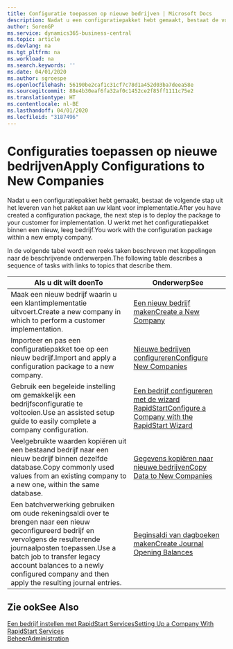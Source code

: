 ```yaml
---
title: Configuratie toepassen op nieuwe bedrijven | Microsoft Docs
description: Nadat u een configuratiepakket hebt gemaakt, bestaat de volgende stap uit het leveren van het pakket aan uw klant voor implementatie. U gebruikt de configuratie met een nieuw, leeg bedrijf.
author: SorenGP
ms.service: dynamics365-business-central
ms.topic: article
ms.devlang: na
ms.tgt_pltfrm: na
ms.workload: na
ms.search.keywords: ''
ms.date: 04/01/2020
ms.author: sgroespe
ms.openlocfilehash: 56190be2caf1c31cf7c78d1a452d03ba7deea58e
ms.sourcegitcommit: 88e4b30eaf6fa32af0c1452ce2f85ff1111c75e2
ms.translationtype: HT
ms.contentlocale: nl-BE
ms.lasthandoff: 04/01/2020
ms.locfileid: "3187496"
---
```

# <a name="apply-configurations-to-new-companies"></a><span data-ttu-id="785b3-104">Configuraties toepassen op nieuwe bedrijven</span><span class="sxs-lookup"><span data-stu-id="785b3-104">Apply Configurations to New Companies</span></span>
<span data-ttu-id="785b3-105">Nadat u een configuratiepakket hebt gemaakt, bestaat de volgende stap uit het leveren van het pakket aan uw klant voor implementatie.</span><span class="sxs-lookup"><span data-stu-id="785b3-105">After you have created a configuration package, the next step is to deploy the package to your customer for implementation.</span></span> <span data-ttu-id="785b3-106">U werkt met het configuratiepakket binnen een nieuw, leeg bedrijf.</span><span class="sxs-lookup"><span data-stu-id="785b3-106">You work with the configuration package within a new empty company.</span></span>  

 <span data-ttu-id="785b3-107">In de volgende tabel wordt een reeks taken beschreven met koppelingen naar de beschrijvende onderwerpen.</span><span class="sxs-lookup"><span data-stu-id="785b3-107">The following table describes a sequence of tasks with links to topics that describe them.</span></span>

|<span data-ttu-id="785b3-108">**Als u dit wilt doen**</span><span class="sxs-lookup"><span data-stu-id="785b3-108">**To**</span></span>|<span data-ttu-id="785b3-109">**Onderwerp**</span><span class="sxs-lookup"><span data-stu-id="785b3-109">**See**</span></span>|  
|------------|-------------|  
|<span data-ttu-id="785b3-110">Maak een nieuw bedrijf waarin u een klantimplementatie uitvoert.</span><span class="sxs-lookup"><span data-stu-id="785b3-110">Create a new company in which to perform a customer implementation.</span></span>|[<span data-ttu-id="785b3-111">Een nieuw bedrijf maken</span><span class="sxs-lookup"><span data-stu-id="785b3-111">Create a New Company</span></span>](admin-how-to-create-a-new-company.md)|  
|<span data-ttu-id="785b3-112">Importeer en pas een configuratiepakket toe op een nieuw bedrijf.</span><span class="sxs-lookup"><span data-stu-id="785b3-112">Import and apply a configuration package to a new company.</span></span>|[<span data-ttu-id="785b3-113">Nieuwe bedrijven configureren</span><span class="sxs-lookup"><span data-stu-id="785b3-113">Configure New Companies</span></span>](admin-how-to-configure-new-companies.md)|  
|<span data-ttu-id="785b3-114">Gebruik een begeleide instelling om gemakkelijk een bedrijfsconfiguratie te voltooien.</span><span class="sxs-lookup"><span data-stu-id="785b3-114">Use an assisted setup guide to easily complete a company configuration.</span></span>|[<span data-ttu-id="785b3-115">Een bedrijf configureren met de wizard RapidStart</span><span class="sxs-lookup"><span data-stu-id="785b3-115">Configure a Company with the RapidStart Wizard</span></span>](admin-how-to-configure-a-company-with-the-rapidstart-wizard.md)|
|<span data-ttu-id="785b3-116">Veelgebruikte waarden kopiëren uit een bestaand bedrijf naar een nieuw bedrijf binnen dezelfde database.</span><span class="sxs-lookup"><span data-stu-id="785b3-116">Copy commonly used values from an existing company to a new one, within the same database.</span></span>|[<span data-ttu-id="785b3-117">Gegevens kopiëren naar nieuwe bedrijven</span><span class="sxs-lookup"><span data-stu-id="785b3-117">Copy Data to New Companies</span></span>](admin-how-to-copy-data-to-new-companies.md)|  
|<span data-ttu-id="785b3-118">Een batchverwerking gebruiken om oude rekeningsaldi over te brengen naar een nieuw geconfigureerd bedrijf en vervolgens de resulterende journaalposten toepassen.</span><span class="sxs-lookup"><span data-stu-id="785b3-118">Use a batch job to transfer legacy account balances to a newly configured company and then apply the resulting journal entries.</span></span>|[<span data-ttu-id="785b3-119">Beginsaldi van dagboeken maken</span><span class="sxs-lookup"><span data-stu-id="785b3-119">Create Journal Opening Balances</span></span>](admin-how-to-create-journal-opening-balances.md)|  

## <a name="see-also"></a><span data-ttu-id="785b3-120">Zie ook</span><span class="sxs-lookup"><span data-stu-id="785b3-120">See Also</span></span>  
[<span data-ttu-id="785b3-121">Een bedrijf instellen met RapidStart Services</span><span class="sxs-lookup"><span data-stu-id="785b3-121">Setting Up a Company With RapidStart Services</span></span>](admin-set-up-a-company-with-rapidstart.md)  
[<span data-ttu-id="785b3-122">Beheer</span><span class="sxs-lookup"><span data-stu-id="785b3-122">Administration</span></span>](admin-setup-and-administration.md)
